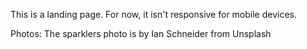 This is a landing page. For now, it isn't responsive for mobile devices.

Photos:
The sparklers photo is by Ian Schneider from Unsplash
